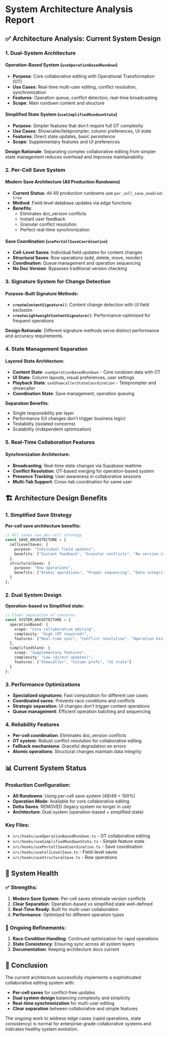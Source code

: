 # System Architecture Analysis Report

## ✅ Architecture Analysis: Current System Design

### 1. **Dual-System Architecture**

#### Operation-Based System (`useOperationBasedRundown`)
- **Purpose**: Core collaborative editing with Operational Transformation (OT)
- **Use Cases**: Real-time multi-user editing, conflict resolution, synchronization
- **Features**: Operation queue, conflict detection, real-time broadcasting
- **Scope**: Main rundown content and structure

#### Simplified State System (`useSimplifiedRundownState`)
- **Purpose**: Simpler features that don't require full OT complexity
- **Use Cases**: Showcaller/teleprompter, column preferences, UI state
- **Features**: Direct state updates, basic persistence
- **Scope**: Supplementary features and UI preferences

**Design Rationale**: Separating complex collaborative editing from simpler state management reduces overhead and improves maintainability.

### 2. **Per-Cell Save System**

#### Modern Save Architecture (All Production Rundowns)
- **Current Status**: All 49 production rundowns use `per_cell_save_enabled: true`
- **Method**: Field-level database updates via edge functions
- **Benefits**: 
  - Eliminates doc_version conflicts
  - Instant user feedback
  - Granular conflict resolution
  - Perfect real-time synchronization

#### Save Coordination (`usePerCellSaveCoordination`)
- **Cell-Level Saves**: Individual field updates for content changes
- **Structural Saves**: Row operations (add, delete, move, reorder)
- **Coordination**: Queue management and operation sequencing
- **No Doc Version**: Bypasses traditional version checking

### 3. **Signature System for Change Detection**

#### Purpose-Built Signature Methods:
- **`createContentSignature()`**: Content change detection with UI field exclusion
- **`createLightweightContentSignature()`**: Performance-optimized for frequent operations

**Design Rationale**: Different signature methods serve distinct performance and accuracy requirements.

### 4. **State Management Separation**

#### Layered State Architecture:
- **Content State**: `useOperationBasedRundown` - Core rundown data with OT
- **UI State**: Column layouts, visual preferences, user settings
- **Playback State**: `useShowcallerStateCoordination` - Teleprompter and showcaller
- **Coordination State**: Save management, operation queuing

**Separation Benefits**:
- Single responsibility per layer
- Performance (UI changes don't trigger business logic)
- Testability (isolated concerns)
- Scalability (independent optimization)

### 5. **Real-Time Collaboration Features**

#### Synchronization Architecture:
- **Broadcasting**: Real-time state changes via Supabase realtime
- **Conflict Resolution**: OT-based merging for operation-based system
- **Presence Tracking**: User awareness in collaborative sessions
- **Multi-Tab Support**: Cross-tab coordination for same user

## 🏗️ Architecture Design Benefits

### 1. **Simplified Save Strategy**

**Per-cell save architecture benefits:**
```typescript
// All saves use per-cell strategy
const SAVE_ARCHITECTURE = {
  cellLevelSaves: {
    purpose: "Individual field updates",
    benefits: ["Instant feedback", "Granular conflicts", "No version issues"]
  },
  structuralSaves: {
    purpose: "Row operations",
    benefits: ["Atomic operations", "Proper sequencing", "Data integrity"]
  }
};
```

### 2. **Dual System Design**

**Operation-based vs Simplified state:**
```typescript
// Clear separation of concerns
const SYSTEM_ARCHITECTURE = {
  operationBased: {
    scope: "Core collaborative editing",
    complexity: "High (OT required)",
    features: ["Real-time sync", "Conflict resolution", "Operation history"]
  },
  simplifiedState: {
    scope: "Supplementary features",
    complexity: "Low (direct updates)",
    features: ["Showcaller", "Column prefs", "UI state"]
  }
};
```

### 3. **Performance Optimizations**

- **Specialized signatures**: Fast computation for different use cases
- **Coordinated saves**: Prevents race conditions and conflicts
- **Strategic separation**: UI changes don't trigger content operations
- **Queue management**: Efficient operation batching and sequencing

### 4. **Reliability Features**

- **Per-cell coordination**: Eliminates doc_version conflicts
- **OT system**: Robust conflict resolution for collaborative editing
- **Fallback mechanisms**: Graceful degradation on errors
- **Atomic operations**: Structural changes maintain data integrity

## 📊 Current System Status

### Production Configuration:
- **All Rundowns**: Using per-cell save system (49/49 = 100%)
- **Operation Mode**: Available for core collaborative editing
- **Delta Saves**: REMOVED (legacy system no longer in use)
- **Architecture**: Dual system (operation-based + simplified state)

### Key Files:
- `src/hooks/useOperationBasedRundown.ts` - OT collaborative editing
- `src/hooks/useSimplifiedRundownState.ts` - Simple feature state
- `src/hooks/usePerCellSaveCoordination.ts` - Save coordination
- `src/hooks/useCellLevelSave.ts` - Field-level saves
- `src/hooks/useStructuralSave.ts` - Row operations

## 🎯 System Health

### ✅ Strengths:
1. **Modern Save System**: Per-cell saves eliminate version conflicts
2. **Clear Separation**: Operation-based vs simplified state well-defined
3. **Real-Time Ready**: Built for multi-user collaboration
4. **Performance**: Optimized for different operation types

### 🔧 Ongoing Refinements:
1. **Race Condition Handling**: Continued optimization for rapid operations
2. **State Consistency**: Ensuring sync across all system layers
3. **Documentation**: Keeping architecture docs current

## 📝 Conclusion

The current architecture successfully implements a sophisticated collaborative editing system with:
- **Per-cell saves** for conflict-free updates
- **Dual system design** balancing complexity and simplicity
- **Real-time synchronization** for multi-user editing
- **Clear separation** between collaborative and simple features

The ongoing work to address edge cases (rapid operations, state consistency) is normal for enterprise-grade collaborative systems and indicates healthy system evolution.
